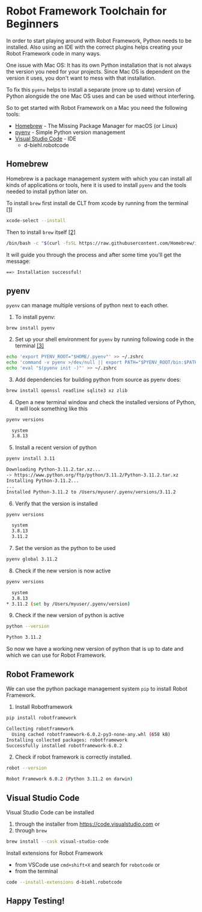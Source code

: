 # Robot Framework Toolchain for Beginners

In order to start playing around with Robot Framework, Python needs to be installed. Also using an IDE with the correct plugins helps creating your Robot Framework code in many ways.

One issue with Mac OS: It has its own Python installation that is not always the version you need for your projects. Since Mac OS is dependent on the version it uses, you don't want to mess with that installation.

To fix this `pyenv` helps to install a separate (more up to date) version of Python alongside the one Mac OS uses and can be used without interfering.

So to get started with Robot Framework on a Mac you need the following tools:

* [Homebrew](https://brew.sh) - The Missing Package Manager for macOS (or Linux)
* [pyenv](https://github.com/pyenv/pyenv) - Simple Python version management
* [Visual Studio Code]() - IDE
    * d-biehl.robotcode

## Homebrew

Homebrew is a package management system with which you can install all kinds of applications or tools, here it is used to install `pyenv` and the tools needed to install python later on.

To install `brew` first install de CLT from xcode by running from the terminal [[1]](https://docs.brew.sh/Installation#macos-requirements)

```sh
xcode-select --install
```

Then to install `brew` itself [[2]](https://brew.sh)

``` sh
/bin/bash -c "$(curl -fsSL https://raw.githubusercontent.com/Homebrew/install/HEAD/install.sh)"
```

It will guide you through the process and after some time you'll get the message:

``` sh
==> Installation successful!
```

## pyenv

`pyenv` can manage multiple versions of python next to each other.

1. To install pyenv:

``` 
brew install pyenv
```

2. Set up your shell environment for `pyenv` by running following code in the terminal [[3]](https://github.com/pyenv/pyenv#set-up-your-shell-environment-for-pyenv) 

``` sh
echo 'export PYENV_ROOT="$HOME/.pyenv"' >> ~/.zshrc
echo 'command -v pyenv >/dev/null || export PATH="$PYENV_ROOT/bin:$PATH"' >> ~/.zshrc
echo 'eval "$(pyenv init -)"' >> ~/.zshrc
```


3. Add dependencies for building python from source as pyenv does:
``` bash
brew install openssl readline sqlite3 xz zlib
```

4. Open a new terminal window and check the installed versions of Python, it will look something like this
``` sh
pyenv versions
```

``` sh
  system
  3.8.13
```

5. Install a recent version of python
``` sh
pyenv install 3.11
```

``` sh
Downloading Python-3.11.2.tar.xz...
-> https://www.python.org/ftp/python/3.11.2/Python-3.11.2.tar.xz
Installing Python-3.11.2...
...
Installed Python-3.11.2 to /Users/myuser/.pyenv/versions/3.11.2
```

6. Verify that the version is installed
``` sh
pyenv versions
```

``` sh
  system
  3.8.13
  3.11.2
```

7. Set the version as the python to be used
``` sh
pyenv global 3.11.2
```

8. Check if the new version is now active
``` sh
pyenv versions
```

``` sh
  system
  3.8.13
* 3.11.2 (set by /Users/myuser/.pyenv/version)
```

9. Check if the new version of python is active

``` sh
python --version
```

``` sh
Python 3.11.2
```

So now we have a working new version of python that is up to date and which we can use for Robot Framework.

## Robot Framework

We can use the python package management system `pip` to install Robot Framework.

1. Install Robotframework
``` sh
pip install robotframework
```

``` sh
Collecting robotframework
  Using cached robotframework-6.0.2-py3-none-any.whl (658 kB)
Installing collected packages: robotframework
Successfully installed robotframework-6.0.2
```

2. Check if robot framework is correctly installed.
``` sh
robot --version
```

``` sh
Robot Framework 6.0.2 (Python 3.11.2 on darwin)
```

## Visual Studio Code

Visual Studio Code can be installed 
1. through the installer from https://code.visualstudio.com or
2. through `brew` 
``` sh
brew install --cask visual-studio-code
```

Install extensions for Robot Framework
* from VSCode use `cmd+shift+X` and search for `robotcode` or
* from the terminal
``` sh
code --install-extensions d-biehl.robotcode
```

## Happy Testing!